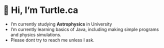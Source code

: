 <h1>👋 Hi, I’m <b>Turtle.ca</b></h1>

- I’m currently studying <b>Astrophysics</b> in University
- I’m currently learning basics of Java, including making simple programs and physics simulations.
- Please dont try to reach me unless I ask.

<!---
Turtleca/Turtleca is a ✨ special ✨ repository because its `README.md` (this file) appears on your GitHub profile.
You can click the Preview link to take a look at your changes.
--->
